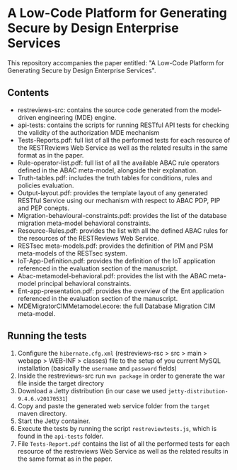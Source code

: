 # A Low-Code Platform for Generating Secure by Design Enterprise Services
This repository accompanies the paper entitled: "A Low-Code Platform for Generating Secure by Design Enterprise Services".

## Contents

- restreviews-src: contains the source code generated from the model-driven
engineering (MDE) engine.
- api-tests: contains the scripts for running RESTful API tests for checking the
validity of the authorization MDE mechanism
- Tests-Reports.pdf: full list of all the performed tests for each resource of the RESTReviews Web Service as well as the related results in the same format as in the paper.
- Rule-operator-list.pdf: full list of all the available ABAC rule operators defined in the ABAC meta-model, alongside their explanation.
- Truth-tables.pdf: includes the truth tables for conditions, rules and policies evaluation.
- Output-layout.pdf: provides the template layout of any generated RESTful Service using our mechanism with respect to ABAC PDP, PIP and PEP conepts.
- Migration-behavioural-constraints.pdf: provides the list of the database migration meta-model behavioral constraints.
- Resource-Rules.pdf: provides the list with all the defined ABAC rules for the resources of the RESTReviews Web Service.
- RESTsec meta-models.pdf: provides the definition of PIM and PSM meta-models of the RESTsec system.
- IoT-App-Definition.pdf: provides the definition of the IoT application referenced in the evaluation section of the manuscript.
- Abac-metamodel-behavioral.pdf: provides the list with the ABAC meta-model principal behavioral constraints.
- Ent-app-presentation.pdf: provides the overview of the Ent application referenced in the evaluation section of the manuscript.
- MDEMigratorCIMMetamodel.ecore: the full Database Migration CIM meta-model.

## Running the tests

1. Configure the `hibernate.cfg.xml` (restreviews-rsc > src > main > webapp > WEB-INF > classes)
file to the setup of you current MySQL installation (basically the `username` and `password` fields)
2. Inside the restreviews-src run `mvn package` in order to generate the war file
inside the target directory
3. Download a Jetty distribution (in our case we used `jetty-distribution-9.4.6.v20170531`)
4. Copy and paste the generated web service folder from the `target` maven directory.
5. Start the Jetty container.
6. Execute the tests by running the script `restreviewtests.js`, which is found in the `api-tests` folder.
7. File `Tests-Report.pdf` contains the list of all the performed tests for each resource of the restreviews Web Service as well as the related results in the same format as in the paper.
